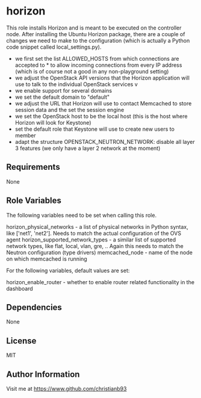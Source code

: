 horizon
=========

This role installs Horizon and is meant to be executed on the controller node.  After installing the Ubuntu Horizon package, there are a couple of changes we need to make to the configuration (which is actually a Python code snippet called local_settings.py). 

* we first set the list ALLOWED_HOSTS from which connections are accepted to * to allow incoming connections from every IP address (which is of course not a good in any non-playground setting)
* we adjust the OpenStack API versions that the Horizon application will use to talk to the individual OpenStack services v
* we enable support for several domains 
* we set the default domain to "default"
* we adjust the URL that Horizon will use to contact Memcached to store session data and the set the session engine
* we set the OpenStack host to be the local host (this is the host where Horizon will look for Keystone)
* set the default role that Keystone will use to create new users to member
* adapt the structure OPENSTACK_NEUTRON_NETWORK: disable all layer 3 features (we only have a layer 2 network at the moment)




Requirements
------------

None

Role Variables
--------------

The following variables need to be set when calling this role.

horizon_physical_networks - a  list of physical networks in Python syntax, like ['net1', 'net2']. Needs to match the actual configuration of the OVS agent
horizon_supported_network_types - a similar list of supported network types, like flat, local, vlan, gre, .. Again this needs to match the Neutron configuration (type drivers)
memcached_node - name of the node on which memcached is running 

For the following variables, default values are set:

horizon_enable_router - whether to enable router related functionality in the dashboard


Dependencies
------------

None


License
-------

MIT

Author Information
------------------

Visit me at https://www.github.com/christianb93
